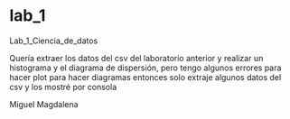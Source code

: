 # lab_1
Lab_1_Ciencia_de_datos

Quería extraer los datos del csv del laboratorio anterior
y realizar un histograma y el diagrama de dispersión, pero
tengo algunos errores para hacer plot para hacer diagramas
entonces solo extraje algunos datos del csv y los mostré 
por consola

Miguel Magdalena
